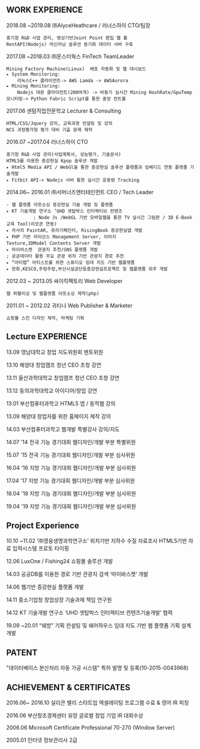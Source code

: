 WORK EXPERIENCE
----------------------------------------------------
2018.08   ~2019.08      ㈜AlyceHeathcare / 러너스하이      CTO/팀장

	중기청 R&D 사업 관리, 영상기반Joint Point 편집 웹 툴
	RestAPI(Nodejs) 머신러닝 솔루션 동기화 데이터 서버 구축



2017.08  ~2018.03       ㈜몬스터웍스                  FinTech TeamLeader

	Mining Factory Machine(Linux)  배포 자동화 및 웹 대시보드
	▸ System Monitoring:
		리눅스C++ 클라이언트-> AWS Lamda -> AWSAurora
	▸ Mining Monitoring:
		Nodejs 데몬 클라이언트(200여개) -> 비동기 실시간 Mining HashRate/GpuTemp 모니터링-> Python Fabric Script를 통한 중앙 컨트롤


2017.06 센텀직업전문학교         Lecturer & Consulting

	HTML/CSS/Jquery 강의, 교육과정 컨설팅 및 강의
	NCS 과정평가형 평가 대비 기출 문제 제작
  
  
2016.07 ~2017.04 러너스하이 CTO

	중기청 R&D 사업 관리(사업계획서, 성능평가, 기술문서)
	HTML5를 이용한 증강현실 Kpop 솔루션 개발
	▸ Html5 Media API / WebGl을 통한 증강현실 솔루션 플랫폼과 임베디드 연동 플랫폼 기술개발
	▸ Fitbit API-> Nodejs 서버 통한 실시간 운동량 Tracking


2014.06~ 2016.01     ㈜서머너즈엔터테인먼트  CEO / Tech Leader   

	- 웹 플랫폼 아웃소싱 증강현실 기술 개발 및 플랫폼
	▸ KT 기술개발 연구소 ‘UHD 셋탑박스 인터렉티브 컨텐츠
              ; Node Js /WebGL 기반 모바일웹을 통한 TV 실시간 그림판 / 3D E-Book 교육 Tool(리모콘 연동)               
	▸ 자사의 PaintAR, 쥬라기페인터, RisingBook 증강현실앱 개발
	▸ PHP 기반 라이선스 Management Server, 이미지
	Texture,3DModel Contents Server 개발    
	▸ 마이바스켓  관광지 추천/SNS 플랫폼 개발   
	; 공공데이터 활용 주요 관광 위치 기반 관광지 경로 추천
	▸ “아티맵” 아티스트를 위한 스튜디오 임대 지도 기반 웹플랫폼
	▸ 한화,KESCO,주렁주렁,부산시설공단등증강현실프로젝트 및 웹플랫폼 외주 개발               



2012.03 ~ 2013.05      싸이킥팩토리           Web Developer
	
	웹 퍼블리싱 및 웹플랫폼 아웃소싱 제작(php)



2011.01 ~ 2012.02    귀티나                  Web Publisher & Marketer
	
	쇼핑몰 스킨 디자인 제작, 마케팅 기획



Lecture EXPERIENCE
------------------------------------------------
13.09 영남대학교 창업 지도위원회 멘토위원

13.10 해양대 창업캠프 청년 CEO 초청 강연

13.11 울산과학대학교 창업캠프 청년 CEO 초청 강연

13.12 동의과학대학교 아이디어/창업 강연

13.01 부산컴퓨터과학고 HTML5 앱 / 동적웹 강의

13.09 해양대 창업자를 위한 홈페이지 제작 강의

14.03 부산컴퓨터과학고 웹개발 특별강사 강의/지도

14.07 '14 전국 기능 경기대회 웹디자인/개발 부분 특별위원

15.07 '15 전국 기능 경기대회 웹디자인/개발 부분 심사위원

16.04 '16 지방 기능 경기대회 웹디자인/개발 부분 심사위원

17.04 '17 지방 기능 경기대회 웹디자인/개발 부분 심사위원

18.04 '18 지방 기능 경기대회 웹디자인/개발 부분 심사위원

19.04 '19 지방 기능 경기대회 웹디자인/개발 부분 심사위원



Project Experience
-------------------------------------------------------

10.10 ~11.02 ‘㈜영웅생명과학연구소’ 위치기반 지하수 수질 자료조사 HTML5기반 자료 입력시스템 프로토 타이핑

12.06 LuxOne / Fishing24 쇼핑몰 솔루션 개발

14.03 공공DB를 이용한 경로 기반 관광지 검색 ‘마이바스켓’ 개발

14.06 웹기반 증강현실 플랫폼 개발

14.11 중소기업청 창업성장 기술과제 책임 연구원

14.12 KT 기술개발 연구소 ‘UHD 셋탑박스 인터렉티브 컨텐츠기술개발’ 협력

19.09 ~20.01 “쉐방” 기획 컨설팅 및 쉐어하우스 임대 지도 기반 웹 플랫폼 기획 설계 개발


PATENT 
-------------------------------------------------------
"데이터베이스 분산처리 자동 가공 시스템" 특허 발명 및 등록(10-2015-0043968) 


ACHIEVEMENT & CERTIFICATES 
-------------------------------------------------------
2016.06~ 2016.10 실리콘 밸리 스타트업 엑셀레이팅 프로그램 수료 & 영어 IR 피칭

2016.06 부산창조경제센터 유망 글로벌 창업 기업 IR 대회수상

2006.06 Microsoft Certificate Professional 70-270 (Window Server)

2005.01 인터넷 정보관리사 2급

